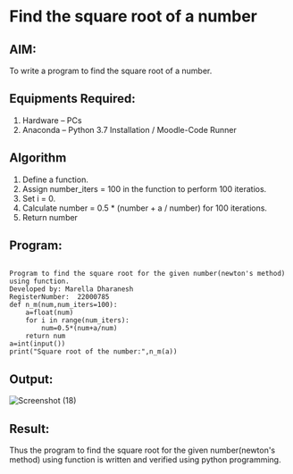 # Find the square root of a number

## AIM:
To write a program to find the square root of a number.

## Equipments Required:
1. Hardware – PCs
2. Anaconda – Python 3.7 Installation / Moodle-Code Runner

## Algorithm
1. Define a function.
2. Assign number_iters = 100 in the function to perform 100 iteratios.
3. Set i = 0.
4. Calculate  number = 0.5 * (number + a / number) for 100 iterations.
5. Return number

## Program:
```

Program to find the square root for the given number(newton's method) using function.
Developed by: Marella Dharanesh
RegisterNumber:  22000785
def n_m(num,num_iters=100):
    a=float(num)
    for i in range(num_iters):
        num=0.5*(num+a/num)
    return num
a=int(input())
print("Square root of the number:",n_m(a))
```

## Output:

![Screenshot (18)](https://user-images.githubusercontent.com/118707669/211528855-8a5f7672-8f61-488a-a3e1-d2fa967c4f61.png)


## Result:
Thus the program to find the square root for the given number(newton's method) using function is written and verified using python programming.

